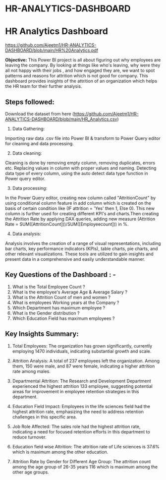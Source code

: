 # HR-ANALYTICS-DASHBOARD

# HR Analytics Dashboard
https://github.com/Ajeetm1/HR-ANALYTICS-DASHBOARD/blob/main/HR%20Analytics.pdf

**Objective:**
This Power BI project is all about figuring out why employees are leaving the company. By looking at things like who's leaving, why were they all not happy
with their jobs , and how engaged they are, we want to spot patterns and reasons for attrition which is not good for company. This dashboard provides insights of the attrition of an organization which helps the HR team for their further analysis. 

## Steps followed:
Download the dataset from here (https://github.com/Ajeetm1/HR-ANALYTICS-DASHBOARD/blob/main/HR_Analytics.csv)

1. Data Gathering:

Importing raw data .csv file into Power BI & transform to Power Query editor for cleaning and data processing.

2. Data cleaning:

Cleaning is done by removing empty column, removing duplicates, errors etc.
Replacing values in column with proper values and naming.
Detecting data type of every column, using the auto detect data type function in Power query editor.

3. Data processing:

In the Power Query editor, creating new column called "AttritionCount" by using conditional column feature in add column which is created on the basis of certain condition like (IF attrition = 'Yes' then 1, Else 0).
This new column is further used for creating different KPI's and charts.Then creating the Attrition Rate by applying DAX queries, adding new measure (Attrition Rate = SUM([AttritionCount]))/SUM([Employeecount])) in %.

4. Data analysis:

Analysis involves the creation of a range of visual representations, including bar charts, key performance indicators (KPIs), table charts, pie charts, and other relevant visualizations.
These tools are utilized to gain insights and present data in a comprehensive and easily understandable manner.


## Key Questions of the Dashboard : -
1. What is the Total Employee Count ?
2. What is the employee's Average Age & Average Salary ?
3. What is the Attrition Count of men and women ?
4. What is employees Working years at the Company ?
5. Which Department has maximum employee ?
6. What is the Gender distribution ?
7. Which Education Field has maximum employees ?


## Key Insights Summary:
1. Total Employees: The organization has grown significantly, currently employing 1470 individuals, indicating substantial growth and scale.

2. Attrition Analysis: A total of 237 employees left the organization. Among them, 150 were male, and 87 were female, indicating a higher attrition rate among males.

3. Departmental Attrition: The Research and Development Department experienced the highest attrition  133 employee, suggesting potential areas for improvement in employee retention strategies in this department.

4. Education Field Impact: Employees in the life sciences field had the highest attrition rate, emphasizing the need to address retention challenges in this specific area.

5. Job Role Affected: The sales role had the highest attrition rate, indicating a need for focused retention efforts in this department to reduce turnover.

6. Education field wise Attrition: The attrition rate of Life sciences is 37.6% which is maximum among the other education.

7. Attrition Rate by Gender for Different Age Group: The attrition count among the age group of 26-35 years 116 which is maximum among the other age groups.



